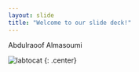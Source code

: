 ```yaml
---
layout: slide
title: "Welcome to our slide deck!"
---
```


Abdulraoof Almasoumi

![labtocat](https://octodex.github.com/images/labtocat.png)
{: .center}
